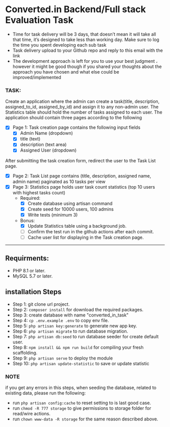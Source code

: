 # Converted.in Backend/Full stack Evaluation Task

- Time for task delivery will be 3 days, that doesn’t mean it will take all that
time, it’s designed to take less than working day. Make sure to log the
time you spent developing each sub task
- Task delivery upload to your Github repo and reply to this email with the link
- The development approach is left for you to use your best judgment ،
however it might be good though if you shared your thoughts about the
approach you have chosen and what else could be improved/implemented


### TASK:
Create an application where the admin can create a task(title, description,
assigned_to_id, assigned_by_id) and assign it to any non-admin user. The Statistics
table should hold the number of tasks assigned to each user.
The application should contain three pages according to the following

- [x] Page 1: Task creation page contains the following input fields
  - [x] Admin Name (dropdown)
  - [x] title (text)
  - [x] description (text area)
  - [X] Assigned User (dropdown)

After submitting the task creation form, redirect the user to the Task List page.

- [x] Page 2: Task List page contains (title, description, assigned name, admin
   name) paginated as 10 tasks per view
- [x] Page 3: Statistics page holds user task count statistics (top 10 users with
   highest tasks count)
   - Required:
     - [x] Create database using artisan command
     - [x] Create seed for 10000 users, 100 admins
     - [x] Write tests (minimum 3)
   - Bonus:
     - [x] Update Statistics table using a background job.
     - [ ] Confirm the test run in the github actions after each commit.
     - [ ] Cache user list for displaying in the Task creation page.

-------------------------------------

## Requirments:

- PHP 8.1 or later.
- MySQL 5.7 or later.

## installation Steps

- Step 1: git clone url project.
- Step 2: `composer install` for download the required packages.
- Step 3: create database with name "converted_in_task"
- Step 4: `cp .env.example .env` to copy env file.
- Step 5: `php artisan key:generate` to generate new app key.
- Step 6: `php artisan migrate` to run database migration.
- Step 7: `php artisan db:seed` to run database seeder for create default user.
- Step 8: `npm install && npm run build` for compiling your fresh scaffolding.
- Step 9: `php artisan serve` to deploy the module
- Step 10: `php artisan update-statistic` to save or update statistic

### NOTE

if you get any errors in this steps, when seeding the database, related to existing data, please run the following:

- run `php artisan config:cache` to reset setting to is last good case.
- run `chmod -R 777 storage` to give permissions to storage folder for read/wire actions.
- run `chown www-data -R storage` for the same reason described above.
